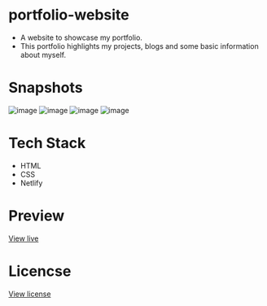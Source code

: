 # portfolio-website

* A website to showcase my portfolio. 
* This portfolio highlights my projects, blogs and some basic information about myself.

# Snapshots

![image](https://user-images.githubusercontent.com/27736288/208904045-b0be19dc-b784-4599-8f4d-7415294ff54e.png)  ![image](https://user-images.githubusercontent.com/27736288/208904131-4375c98f-88c2-4fbd-b2f3-6ebb53dd0503.png) ![image](https://user-images.githubusercontent.com/27736288/208904272-e54b3a9d-c594-491b-bcd9-2ba4fbce952f.png) ![image](https://user-images.githubusercontent.com/27736288/208904409-19b76f44-f39c-4e8d-94e7-ae6cf6368f85.png)

# Tech Stack

* HTML
* CSS
* Netlify

# Preview

[View live](https://gautam-balamurali.netlify.app/)

# Licencse

[View license](https://github.com/gautam-balamurali/portfolio-website/blob/main/LICENSE.md)
